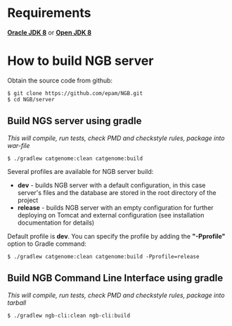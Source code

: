 # Requirements

**[Oracle JDK 8](https://docs.oracle.com/javase/8/docs/technotes/guides/install/install_overview.html)** or **[Open JDK 8](http://openjdk.java.net/install/)**

# How to build NGB server

Obtain the source code from github:
```
$ git clone https://github.com/epam/NGB.git
$ cd NGB/server
```
## Build NGS server  using gradle

*This will compile, run tests, check PMD and checkstyle rules, package into war-file*
```
$ ./gradlew catgenome:clean catgenome:build 
```
Several profiles are available for NGB server build:
    
  * **dev** - builds NGB server with a default configuration, in this case server's files and the database are stored in the root directory of the project
  * **release** - builds NGB server with an empty configuration for further deploying on Tomcat and external configuration (see installation documentation for details)

Default profile is **dev**. You can specify the profile by adding the **"-Pprofile"** option to Gradle command:
   ```
   $ ./gradlew catgenome:clean catgenome:build -Pprofile=release
   ```
   
## Build NGB Command Line Interface using gradle

*This will compile, run tests, check PMD and checkstyle rules, package into tarball*
```
$ ./gradlew ngb-cli:clean ngb-cli:build
```
